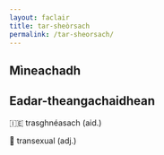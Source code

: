 ```yaml
---
layout: faclair
title: tar-sheòrsach
permalink: /tar-sheorsach/
---
```


## Mìneachadh

## Eadar-theangachaidhean

&#x1f1ee;&#x1f1ea; trasghnéasach (aid.)

&#x1f3f4;&#xe0067;&#xe0062;&#xe0065;&#xe006e;&#xe0067;&#xe007f; transexual (adj.)